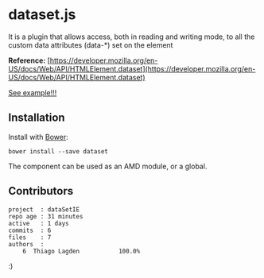 # dataset.js

It is a plugin that allows access, both in reading and writing mode, to all the custom data attributes (data-*) set on the element

**Reference:** [https://developer.mozilla.org/en-US/docs/Web/API/HTMLElement.dataset](https://developer.mozilla.org/en-US/docs/Web/API/HTMLElement.dataset)

[See example!!!](http://lagden.github.io/data-set-IE)

## Installation

Install with [Bower](http://bower.io):

```
bower install --save dataset
```

The component can be used as an AMD module, or a global.

## Contributors

    project  : dataSetIE
    repo age : 31 minutes
    active   : 1 days
    commits  : 6
    files    : 7
    authors  :
        6  Thiago Lagden           100.0%

:)